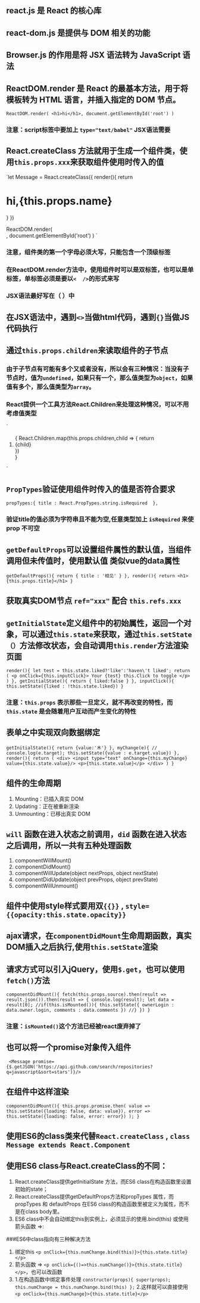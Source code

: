 ## react.js 是 React 的核心库
## react-dom.js 是提供与 DOM 相关的功能
## Browser.js 的作用是将 JSX 语法转为 JavaScript 语法

## ReactDOM.render 是 React 的最基本方法，用于将模板转为 HTML 语言，并插入指定的 DOM 节点。
`ReactDOM.render(
    <h1>hi</h1>,
    document.getElementById('root')
)
`
### 注意：script标签中要加上 `type="text/babel"`  JSX语法需要

## React.createClass 方法就用于生成一个组件类，使用`this.props.xxx`来获取组件使用时传入的值
`let Message = React.createClass({
        render(){
            return <h1>hi,{this.props.name}</h1>
        }
    })
    
ReactDOM.render(          
    <Message name="lisa" />,
    document.getElementById('root')
)
`
### 注意，组件类的第一个字母必须大写，只能包含一个顶级标签

### 在ReactDOM.render方法中，使用组件时可以是双标签，也可以是单标签，单标签必须是要以`<  />`的形式来写

### JSX语法最好写在（ ）中

## 在JSX语法中，遇到`<>`当做html代码，遇到`{}`当做JS代码执行

## 通过`this.props.children`来读取组件的子节点
### 由于子节点有可能有多个又或者没有，所以会有三种情况：当没有子节点时，值为`undefined`，如果只有一个，那么值类型为`object`，如果值有多个，那么值类型为`array`。
### React提供一个工具方法React.Children来处理这种情况，可以不用考虑值类型
`<ol>
    {
        React.Children.map(this.props.children,child => {
            return <li>{child}</li>
        })                          
    } 
</ol>
`

## `PropTypes`验证使用组件时传入的值是否符合要求
`propTypes:{
    title : React.PropTypes.string.isRequired 
},
`
### 验证title的值必须为字符串且不能为空,任意类型加上 `isRequired` 来使 prop 不可空

## `getDefaultProps`可以设置组件属性的默认值，当组件调用但未传值时，使用默认值  类似vue的data属性
`getDefaultProps(){
    return {
        title : '相见'
    }
},
render(){
    return <h1>{this.props.title}</h1>
}
`

## 获取真实DOM节点 `ref="xxx"` 配合 `this.refs.xxx`

## `getInitialState`定义组件中的初始属性，返回一个对象，可以通过`this.state`来获取，通过`this.setState（）`方法修改状态，会自动调用`this.render`方法渲染页面
`render(){
    let test = this.state.liked?'like':'haven\'t liked';
    return (
        <p onClick={this.inputClick}>
            Your {test} this.Click to toggle
        </p>
    )
},
getInitialState(){
    return {
        liked:false
    }
},
inputClick(){
    this.setState({liked : !this.state.liked})
}
`
### 注意：`this.props` 表示那些一旦定义，就不再改变的特性，而 `this.state` 是会随着用户互动而产生变化的特性

## 表单之中实现双向数据绑定 
`getInitialState(){
    return {value:'木'}
},
myChange(e){
    // console.log(e.target);
    this.setState({value : e.target.value})
},
render(){
    return (
        <div>
            <input type="text" onChange={this.myChange} value={this.state.value}/>
            <p>{this.state.value}</p>
        </div>
    )
}
`

## 组件的生命周期
1. Mounting：已插入真实 DOM
2. Updating：正在被重新渲染
3. Unmounting：已移出真实 DOM

## `will` 函数在进入状态之前调用，`did` 函数在进入状态之后调用，所以一共有五种处理函数
1. componentWillMount()
2. componentDidMount()
3. componentWillUpdate(object nextProps, object nextState)
4. componentDidUpdate(object prevProps, object prevState)
5. componentWillUnmount()

## 组件中使用style样式要用双`{{}}` , `style={{opacity:this.state.opacity}}`

## ajax请求，在`componentDidMount`生命周期函数，真实DOM插入之后执行,使用`this.setState`渲染

## 请求方式可以引入jQuery，使用`$.get`，也可以使用`fetch()`方法
`componentDidMount(){
    fetch(this.props.source).then(result => result.json()).then(result => {
        console.log(result);
        let data = result[0];
        //if(this.isMounted()){
            this.setState({
                ownerLogin : data.owner.login,
                comments : data.comments
            })
        //}
    })
}`
### 注意：`isMounted()`这个方法已经被react废弃掉了

## 也可以将一个promise对象传入组件
` <Message promise={$.getJSON('https://api.github.com/search/repositories?q=javascript&sort=stars')}/>`
## 在组件中这样渲染
`componentDidMount(){
    this.props.promise.then(
        value => this.setState({loading: false, data: value}),
        error => this.setState({loading: false, error: error})
    );
}`

## 使用ES6的class类来代替`React.createClass` , `class Message extends React.Component`

## 使用ES6 class与React.createClass的不同：
1. React.createClass提供getInitialState 方法，而ES6 class在构造函数里设置初始的state；
2. React.createClass提供getDefaultProps方法和propTypes 属性，而propTypes 和 defaultProps 在ES6 class的构造函数里被定义为属性，而不是在class body里。
3. ES6 class中不会自动绑定this到实例上，必须显示的使用.bind(this) 或使用箭头函数 =>:

###ES6中class指向有三种解决方法
1. 绑定this `<p onClick={this.numChange.bind(this)}>{this.state.title}</p>`
2. 箭头函数 => `<p onClick={()=>this.numChange()}>{this.state.title}</p>`，也可以改函数
3. 1.在构造函数中绑定事件处理 
`constructor(props){
    super(props);
    this.numChange = this.numChange.bind(this)
};`
   2.这样就可以直接使用 `<p onClick={this.numChange}>{this.state.title}</p>`

























